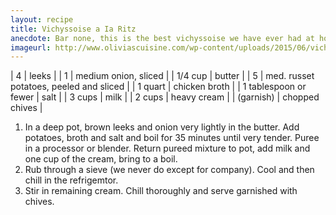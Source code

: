 ```yaml
---
layout: recipe
title: Vichyssoise a Ia Ritz
anecdote: Bar none, this is the best vichyssoise we have ever had at home or in a restaurant. It is from an old Craig Claiborne book, and we have never found any other recipe to equal it. Since Claiborne is gone, we wanted you to have a copy of this great, cold soup classic.
imageurl: http://www.oliviascuisine.com/wp-content/uploads/2015/06/vichyssoise-foodgawker.jpg
---
```

<!-- Ingredients -->

| 4 | leeks |
| 1 | medium onion, sliced |
| 1/4 cup | butter | 
| 5 | med. russet potatoes, peeled and sliced |
| 1 quart | chicken broth |
| 1 tablespoon or fewer | salt |
| 3 cups | milk |
| 2 cups | heavy cream |
| (garnish) | chopped chives |

<!-- split -->
<!-- Steps -->
1. In a deep pot, brown leeks and onion very lightly in the butter. Add potatoes, broth and salt and boil for 35 minutes until very tender. Puree in a processor or blender. Return pureed mixture to pot, add milk and one cup of the cream, bring to a boil.
2. Rub through a sieve (we never do except for company). Cool and then chill in the refrigemtor.
3. Stir in remaining cream. Chill thoroughly and serve garnished with chives. 

